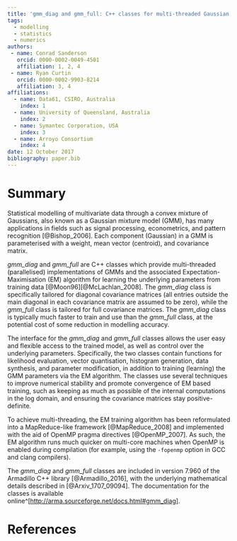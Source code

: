 ```yaml
---
title: 'gmm_diag and gmm_full: C++ classes for multi-threaded Gaussian mixture models and Expectation-Maximisation'
tags:
  - modelling
  - statistics
  - numerics
authors:
 - name: Conrad Sanderson
   orcid: 0000-0002-0049-4501
   affiliation: 1, 2, 4
 - name: Ryan Curtin
   orcid: 0000-0002-9903-8214
   affiliation: 3, 4
affiliations:
  - name: Data61, CSIRO, Australia
    index: 1
  - name: University of Queensland, Australia
    index: 2
  - name: Symantec Corporation, USA
    index: 3
  - name: Arroyo Consortium
    index: 4
date: 12 October 2017
bibliography: paper.bib
---
```


# Summary

Statistical modelling of multivariate data through a convex mixture of Gaussians,
also known as a Gaussian mixture model (GMM),
has many applications in fields such as signal processing, econometrics, and pattern recognition [@Bishop_2006].
Each component (Gaussian) in a GMM is parameterised with a weight, mean vector (centroid), and covariance matrix.

*gmm_diag* and *gmm_full* are C++ classes which provide multi-threaded (parallelised) implementations of GMMs
and the associated Expectation-Maximisation (EM) algorithm for learning the underlying parameters from training data [@Moon96][@McLachlan_2008].
The *gmm_diag* class is specifically tailored for diagonal covariance matrices
(all entries outside the main diagonal in each covariance matrix are assumed to be zero),
while the *gmm_full* class is tailored for full covariance matrices.
The *gmm_diag* class is typically much faster to train and use than the *gmm_full* class,
at the potential cost of some reduction in modelling accuracy.

The interface for the *gmm_diag* and *gmm_full* classes
allows the user easy and flexible access to the trained model,
as well as control over the underlying parameters.
Specifically, the two classes contain functions for likelihood evaluation,
vector quantisation, histogram generation, data synthesis, and parameter modification,
in addition to training (learning) the GMM parameters via the EM algorithm.
The classes use several techniques to improve numerical stability
and promote convergence of EM based training,
such as keeping as much as possible of the internal computations in the log domain,
and ensuring the covariance matrices stay positive-definite.

To achieve multi-threading, the EM training algorithm has been reformulated into a MapReduce-like framework [@MapReduce_2008]
and implemented with the aid of OpenMP pragma directives [@OpenMP_2007].
As such, the EM algorithm runs much quicker on multi-core machines when OpenMP is enabled during compilation
(for example, using the ```-fopenmp``` option in GCC and clang compilers).

The *gmm_diag* and *gmm_full* classes are included in version 7.960 of the Armadillo C++ library [@Armadillo_2016],
with the underlying mathematical details described in [@Arxiv_1707_09094].
The documentation for the classes is available online^[http://arma.sourceforge.net/docs.html#gmm_diag].

# References
